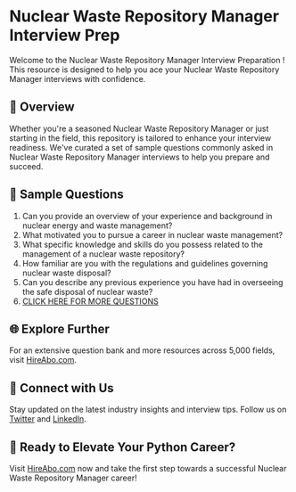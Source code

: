 # Nuclear Waste Repository Manager Interview Prep

Welcome to the Nuclear Waste Repository Manager Interview Preparation ! This resource is designed to help you ace your Nuclear Waste Repository Manager interviews with confidence.

## 🚀 Overview

Whether you're a seasoned Nuclear Waste Repository Manager or just starting in the field, this repository is tailored to enhance your interview readiness. We've curated a set of sample questions commonly asked in Nuclear Waste Repository Manager interviews to help you prepare and succeed.

## 📝 Sample Questions

1. Can you provide an overview of your experience and background in nuclear energy and waste management?
2. What motivated you to pursue a career in nuclear waste management?
3. What specific knowledge and skills do you possess related to the management of a nuclear waste repository?
4. How familiar are you with the regulations and guidelines governing nuclear waste disposal?
5. Can you describe any previous experience you have had in overseeing the safe disposal of nuclear waste?
6. [CLICK HERE FOR MORE QUESTIONS](https://hireabo.com/job/20_3_28/Nuclear%20Waste%20Repository%20Manager)

## 🌐 Explore Further

For an extensive question bank and more resources across 5,000 fields, visit [HireAbo.com](https://www.hireabo.com).

## 📱 Connect with Us

Stay updated on the latest industry insights and interview tips. Follow us on [Twitter](https://twitter.com/hireabo) and [LinkedIn](https://www.linkedin.com/in/hire-abo-3609972a8/).

## 🚀 Ready to Elevate Your Python Career?

Visit [HireAbo.com](https://www.hireabo.com) now and take the first step towards a successful Nuclear Waste Repository Manager career!
